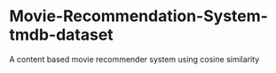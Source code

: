 # Movie-Recommendation-System-tmdb-dataset
A content based movie recommender system using cosine similarity
